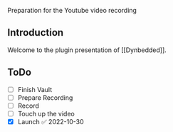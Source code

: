 Preparation for the Youtube video recording

##  Introduction

Welcome to the plugin presentation of [[Dynbedded]].

## ToDo

- [ ] Finish Vault
- [ ] Prepare Recording
- [ ] Record
- [ ] Touch up the video
- [x] Launch ✅ 2022-10-30